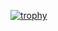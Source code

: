 [![trophy](https://github-profile-trophy.vercel.app/?username=xDec0de&theme=onedark)](https://github.com/ryo-ma/github-profile-trophy)
